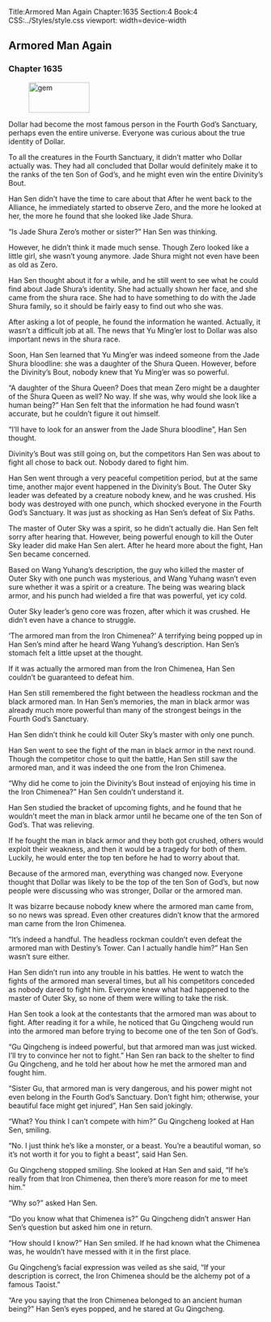 Title:Armored Man Again 
Chapter:1635 
Section:4 
Book:4 
CSS:../Styles/style.css 
viewport: width=device-width
  
## Armored Man Again
### Chapter 1635
  
<figure>
	<img src="../Images/gem.gif" alt="gem" id="gem" width="120" height="60" />
</figure>
  

  
Dollar had become the most famous person in the Fourth God’s Sanctuary, perhaps even the entire universe. Everyone was curious about the true identity of Dollar.

To all the creatures in the Fourth Sanctuary, it didn’t matter who Dollar actually was. They had all concluded that Dollar would definitely make it to the ranks of the ten Son of God’s, and he might even win the entire Divinity’s Bout.

Han Sen didn’t have the time to care about that After he went back to the Alliance, he immediately started to observe Zero, and the more he looked at her, the more he found that she looked like Jade Shura.

“Is Jade Shura Zero’s mother or sister?” Han Sen was thinking.

However, he didn’t think it made much sense. Though Zero looked like a little girl, she wasn’t young anymore. Jade Shura might not even have been as old as Zero.

Han Sen thought about it for a while, and he still went to see what he could find about Jade Shura’s identity. She had actually shown her face, and she came from the shura race. She had to have something to do with the Jade Shura family, so it should be fairly easy to find out who she was.

After asking a lot of people, he found the information he wanted. Actually, it wasn’t a difficult job at all. The news that Yu Ming’er lost to Dollar was also important news in the shura race.

Soon, Han Sen learned that Yu Ming’er was indeed someone from the Jade Shura bloodline: she was a daughter of the Shura Queen. However, before the Divinity’s Bout, nobody knew that Yu Ming’er was so powerful.

“A daughter of the Shura Queen? Does that mean Zero might be a daughter of the Shura Queen as well? No way. If she was, why would she look like a human being?” Han Sen felt that the information he had found wasn’t accurate, but he couldn’t figure it out himself.

“I’ll have to look for an answer from the Jade Shura bloodline”, Han Sen thought.



Divinity’s Bout was still going on, but the competitors Han Sen was about to fight all chose to back out. Nobody dared to fight him.

Han Sen went through a very peaceful competition period, but at the same time, another major event happened in the Divinity’s Bout. The Outer Sky leader was defeated by a creature nobody knew, and he was crushed. His body was destroyed with one punch, which shocked everyone in the Fourth God’s Sanctuary. It was just as shocking as Han Sen’s defeat of Six Paths.

The master of Outer Sky was a spirit, so he didn’t actually die. Han Sen felt sorry after hearing that. However, being powerful enough to kill the Outer Sky leader did make Han Sen alert. After he heard more about the fight, Han Sen became concerned.

Based on Wang Yuhang’s description, the guy who killed the master of Outer Sky with one punch was mysterious, and Wang Yuhang wasn’t even sure whether it was a spirit or a creature. The being was wearing black armor, and his punch had wielded a fire that was powerful, yet icy cold.

Outer Sky leader’s geno core was frozen, after which it was crushed. He didn’t even have a chance to struggle.

‘The armored man from the Iron Chimenea?’ A terrifying being popped up in Han Sen’s mind after he heard Wang Yuhang’s description. Han Sen’s stomach felt a little upset at the thought.

If it was actually the armored man from the Iron Chimenea, Han Sen couldn’t be guaranteed to defeat him.

Han Sen still remembered the fight between the headless rockman and the black armored man. In Han Sen’s memories, the man in black armor was already much more powerful than many of the strongest beings in the Fourth God’s Sanctuary.

Han Sen didn’t think he could kill Outer Sky’s master with only one punch.

Han Sen went to see the fight of the man in black armor in the next round. Though the competitor chose to quit the battle, Han Sen still saw the armored man, and it was indeed the one from the Iron Chimenea.

“Why did he come to join the Divinity’s Bout instead of enjoying his time in the Iron Chimenea?” Han Sen couldn’t understand it.

Han Sen studied the bracket of upcoming fights, and he found that he wouldn’t meet the man in black armor until he became one of the ten Son of God’s. That was relieving.

If he fought the man in black armor and they both got crushed, others would exploit their weakness, and then it would be a tragedy for both of them. Luckily, he would enter the top ten before he had to worry about that.

Because of the armored man, everything was changed now. Everyone thought that Dollar was likely to be the top of the ten Son of God’s, but now people were discussing who was stronger, Dollar or the armored man.

It was bizarre because nobody knew where the armored man came from, so no news was spread. Even other creatures didn’t know that the armored man came from the Iron Chimenea.

“It’s indeed a handful. The headless rockman couldn’t even defeat the armored man with Destiny’s Tower. Can I actually handle him?” Han Sen wasn’t sure either.

Han Sen didn’t run into any trouble in his battles. He went to watch the fights of the armored man several times, but all his competitors conceded as nobody dared to fight him. Everyone knew what had happened to the master of Outer Sky, so none of them were willing to take the risk.



Han Sen took a look at the contestants that the armored man was about to fight. After reading it for a while, he noticed that Gu Qingcheng would run into the armored man before trying to become one of the ten Son of God’s.

“Gu Qingcheng is indeed powerful, but that armored man was just wicked. I’ll try to convince her not to fight.” Han Sen ran back to the shelter to find Gu Qingcheng, and he told her about how he met the armored man and fought him.

“Sister Gu, that armored man is very dangerous, and his power might not even belong in the Fourth God’s Sanctuary. Don’t fight him; otherwise, your beautiful face might get injured”, Han Sen said jokingly.

“What? You think I can’t compete with him?” Gu Qingcheng looked at Han Sen, smiling.

“No. I just think he’s like a monster, or a beast. You’re a beautiful woman, so it’s not worth it for you to fight a beast”, said Han Sen.

Gu Qingcheng stopped smiling. She looked at Han Sen and said, “If he’s really from that Iron Chimenea, then there’s more reason for me to meet him.”

“Why so?” asked Han Sen.

“Do you know what that Chimenea is?” Gu Qingcheng didn’t answer Han Sen’s question but asked him one in return.

“How should I know?” Han Sen smiled. If he had known what the Chimenea was, he wouldn’t have messed with it in the first place.

Gu Qingcheng’s facial expression was veiled as she said, “If your description is correct, the Iron Chimenea should be the alchemy pot of a famous Taoist.”

“Are you saying that the Iron Chimenea belonged to an ancient human being?” Han Sen’s eyes popped, and he stared at Gu Qingcheng.